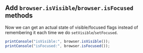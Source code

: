 ## Add `browser.isVisible`/`browser.isFocused` methods

Now we can get an actual state of visible/focused flags instead of remembering it each time we do `setVisible`/`setFocused`.

```typescript
printConsole("isVisible:", browser.isVisible());
printConsole("isFocused:", browser.isFocused());
```
